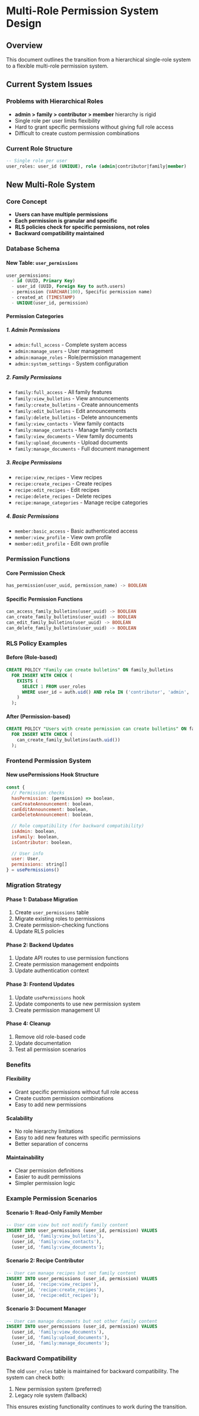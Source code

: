 # Multi-Role Permission System Design

## Overview

This document outlines the transition from a hierarchical single-role system to a flexible multi-role permission system.

## Current System Issues

### Problems with Hierarchical Roles
- **admin > family > contributor > member** hierarchy is rigid
- Single role per user limits flexibility
- Hard to grant specific permissions without giving full role access
- Difficult to create custom permission combinations

### Current Role Structure
```sql
-- Single role per user
user_roles: user_id (UNIQUE), role (admin|contributor|family|member)
```

## New Multi-Role System

### Core Concept
- **Users can have multiple permissions**
- **Each permission is granular and specific**
- **RLS policies check for specific permissions, not roles**
- **Backward compatibility maintained**

### Database Schema

#### New Table: `user_permissions`
```sql
user_permissions:
  - id (UUID, Primary Key)
  - user_id (UUID, Foreign Key to auth.users)
  - permission (VARCHAR(100), Specific permission name)
  - created_at (TIMESTAMP)
  - UNIQUE(user_id, permission)
```

#### Permission Categories

##### 1. Admin Permissions
- `admin:full_access` - Complete system access
- `admin:manage_users` - User management
- `admin:manage_roles` - Role/permission management
- `admin:system_settings` - System configuration

##### 2. Family Permissions
- `family:full_access` - All family features
- `family:view_bulletins` - View announcements
- `family:create_bulletins` - Create announcements
- `family:edit_bulletins` - Edit announcements
- `family:delete_bulletins` - Delete announcements
- `family:view_contacts` - View family contacts
- `family:manage_contacts` - Manage family contacts
- `family:view_documents` - View family documents
- `family:upload_documents` - Upload documents
- `family:manage_documents` - Full document management

##### 3. Recipe Permissions
- `recipe:view_recipes` - View recipes
- `recipe:create_recipes` - Create recipes
- `recipe:edit_recipes` - Edit recipes
- `recipe:delete_recipes` - Delete recipes
- `recipe:manage_categories` - Manage recipe categories

##### 4. Basic Permissions
- `member:basic_access` - Basic authenticated access
- `member:view_profile` - View own profile
- `member:edit_profile` - Edit own profile

### Permission Functions

#### Core Permission Check
```sql
has_permission(user_uuid, permission_name) -> BOOLEAN
```

#### Specific Permission Functions
```sql
can_access_family_bulletins(user_uuid) -> BOOLEAN
can_create_family_bulletins(user_uuid) -> BOOLEAN
can_edit_family_bulletins(user_uuid) -> BOOLEAN
can_delete_family_bulletins(user_uuid) -> BOOLEAN
```

### RLS Policy Examples

#### Before (Role-based)
```sql
CREATE POLICY "Family can create bulletins" ON family_bulletins
  FOR INSERT WITH CHECK (
    EXISTS (
      SELECT 1 FROM user_roles 
      WHERE user_id = auth.uid() AND role IN ('contributor', 'admin', 'family')
    )
  );
```

#### After (Permission-based)
```sql
CREATE POLICY "Users with create permission can create bulletins" ON family_bulletins
  FOR INSERT WITH CHECK (
    can_create_family_bulletins(auth.uid())
  );
```

### Frontend Permission System

#### New usePermissions Hook Structure
```javascript
const {
  // Permission checks
  hasPermission: (permission) => boolean,
  canCreateAnnouncement: boolean,
  canEditAnnouncement: boolean,
  canDeleteAnnouncement: boolean,
  
  // Role compatibility (for backward compatibility)
  isAdmin: boolean,
  isFamily: boolean,
  isContributor: boolean,
  
  // User info
  user: User,
  permissions: string[]
} = usePermissions()
```

### Migration Strategy

#### Phase 1: Database Migration
1. Create `user_permissions` table
2. Migrate existing roles to permissions
3. Create permission-checking functions
4. Update RLS policies

#### Phase 2: Backend Updates
1. Update API routes to use permission functions
2. Create permission management endpoints
3. Update authentication context

#### Phase 3: Frontend Updates
1. Update `usePermissions` hook
2. Update components to use new permission system
3. Create permission management UI

#### Phase 4: Cleanup
1. Remove old role-based code
2. Update documentation
3. Test all permission scenarios

### Benefits

#### Flexibility
- Grant specific permissions without full role access
- Create custom permission combinations
- Easy to add new permissions

#### Scalability
- No role hierarchy limitations
- Easy to add new features with specific permissions
- Better separation of concerns

#### Maintainability
- Clear permission definitions
- Easier to audit permissions
- Simpler permission logic

### Example Permission Scenarios

#### Scenario 1: Read-Only Family Member
```sql
-- User can view but not modify family content
INSERT INTO user_permissions (user_id, permission) VALUES
  (user_id, 'family:view_bulletins'),
  (user_id, 'family:view_contacts'),
  (user_id, 'family:view_documents');
```

#### Scenario 2: Recipe Contributor
```sql
-- User can manage recipes but not family content
INSERT INTO user_permissions (user_id, permission) VALUES
  (user_id, 'recipe:view_recipes'),
  (user_id, 'recipe:create_recipes'),
  (user_id, 'recipe:edit_recipes');
```

#### Scenario 3: Document Manager
```sql
-- User can manage documents but not other family content
INSERT INTO user_permissions (user_id, permission) VALUES
  (user_id, 'family:view_documents'),
  (user_id, 'family:upload_documents'),
  (user_id, 'family:manage_documents');
```

### Backward Compatibility

The old `user_roles` table is maintained for backward compatibility. The system can check both:
1. New permission system (preferred)
2. Legacy role system (fallback)

This ensures existing functionality continues to work during the transition.
